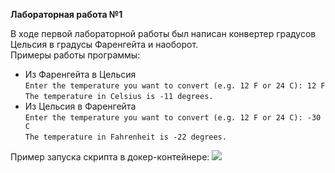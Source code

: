 **Лабораторная работа №1**

В ходе первой лабораторной работы был написан конвертер градусов Цельсия в градусы Фаренгейта и наоборот. \
Примеры работы программы: 
- Из Фаренгейта в Цельсия \
```Enter the temperature you want to convert (e.g. 12 F or 24 C): 12 F``` \
```The temperature in Celsius is -11 degrees.```
- Из Цельсия в Фаренгейта \
```Enter the temperature you want to convert (e.g. 12 F or 24 C): -30 C``` \
```The temperature in Fahrenheit is -22 degrees.```

Пример запуска скрипта в докер-контейнере:
![](https://raw.githubusercontent.com/astudina/SoftwareEngineering-Lab1/master/screen.png "")



